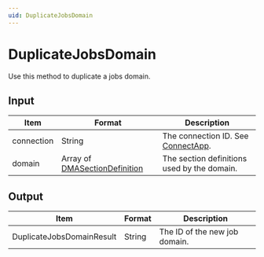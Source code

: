 ```yaml
---
uid: DuplicateJobsDomain
---
```


# DuplicateJobsDomain

Use this method to duplicate a jobs domain.

<!-- Available from DataMiner 10.0.10 onwards. -->

## Input

| Item | Format | Description |
|--|--|--|
| connection | String | The connection ID. See [ConnectApp](xref:ConnectApp). |
| domain | Array of [DMASectionDefinition](xref:DMASectionDefinition) | The section definitions used by the domain. |

## Output

| Item                       | Format | Description                   |
|----------------------------|--------|-------------------------------|
| DuplicateJobsDomainResult  | String | The ID of the new job domain. |
